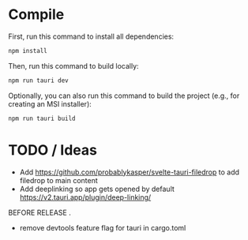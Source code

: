 # Compile
First, run this command to install all dependencies:
```bash
npm install
```
Then, run this command to build locally:
```bash
npm run tauri dev
```
Optionally, you can also run this command to build the project (e.g., for creating an MSI installer):
```bash
npm run tauri build
```

# TODO / Ideas

- Add https://github.com/probablykasper/svelte-tauri-filedrop to add filedrop to main content
- Add deeplinking so app gets opened by default https://v2.tauri.app/plugin/deep-linking/

<span style="color:red font-size:large"> BEFORE RELEASE </span>.
- remove devtools feature flag for tauri in cargo.toml
